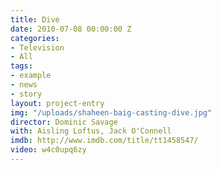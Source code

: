```yaml
---
title: Dive
date: 2010-07-08 00:00:00 Z
categories:
- Television
- All
tags:
- example
- news
- story
layout: project-entry
img: "/uploads/shaheen-baig-casting-dive.jpg"
director: Dominic Savage
with: Aisling Loftus, Jack O'Connell
imdb: http://www.imdb.com/title/tt1458547/
video: w4c0upq6zy
---
```


